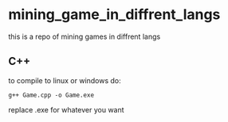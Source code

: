 # mining_game_in_diffrent_langs
this is a repo of mining games in diffrent langs
## C++
to compile to linux or windows do:
```
g++ Game.cpp -o Game.exe
```
replace .exe for whatever you want
